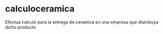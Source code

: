# calculoceramica
Efectua calculo para la entrega de ceramica en una empresa que distribuya dicho producto

